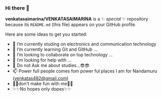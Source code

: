 ### Hi there 👋


**venkatasaimarina/VENKATASAIMARINA** is a ✨ _special_ ✨ repository because its `README.md` (this file) appears on your GitHub profile.

Here are some ideas to get you started:

- 🔭 I’m currently studing on electronics and communication technology
- 🌱 I’m currently learning Git and GitHub ...
- 👯 I’m looking to collaborate on top technology ...
- 🤔 I’m looking for help with ...
- 💬 Do not Ask me about studies...😎😎
- 📫 Power full people comes fom power ful places I am for Nandamuru (venkatas482@gmail.com)
- 🤞🤞don't make fun with me🤞🤞
- ✨✨No hopes only dopes✨✨

